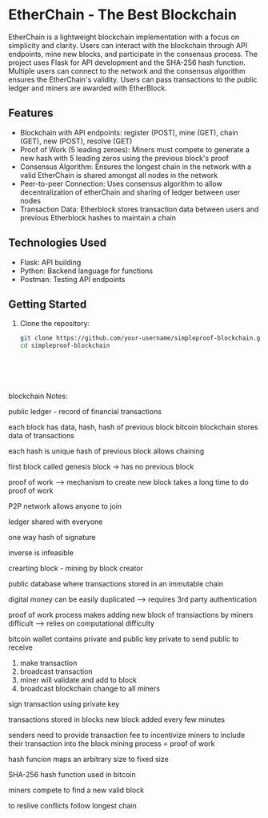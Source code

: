 # EtherChain - The Best Blockchain

EtherChain is a lightweight blockchain implementation with a focus on simplicity and clarity. Users can interact with the blockchain through API endpoints, mine new blocks, and participate in the consensus process. The project uses Flask for API development and the SHA-256 hash function. Multiple users can connect to the network and the consensus algorithm ensures the EtherChain's validity. Users can pass transactions to the public ledger and miners are awarded with EtherBlock.

## Features

- Blockchain with API endpoints: register (POST), mine (GET), chain (GET), new (POST), resolve (GET)
- Proof of Work (5 leading zeroes): Miners must compete to generate a new hash with 5 leading zeros using the previous block's proof
- Consensus Algorithm: Ensures the longest chain in the network with a valid EtherChain is shared amongst all nodes in the network
- Peer-to-peer Connection: Uses consensus algorithm to allow decentralization of etherChain and sharing of ledger between user nodes
- Transaction Data: Etherblock stores transaction data between users and previous Etherblock hashes to maintain a chain

## Technologies Used

- Flask: API building
- Python: Backend language for functions
- Postman: Testing API endpoints

## Getting Started

1. Clone the repository:
   ```bash
   git clone https://github.com/your-username/simpleproof-blockchain.git
   cd simpleproof-blockchain







blockchain Notes:

public ledger - record of financial transactions

each block has data, hash, hash of previous block
bitcoin blockchain stores data of transactions

each hash is unique
hash of previous block allows chaining

first block called genesis block -> has no previous block

proof of work --> mechanism to create new block
takes a long time to do proof of work

P2P network allows anyone to join

ledger shared with everyone

one way hash of signature 

inverse is infeasible

crearting block - mining by block creator

public database where transactions stored in an immutable chain

digital money can be easily duplicated --> requires 3rd party authentication

proof of work process makes adding new block of transiactions by miners difficult --> relies on computational difficulty

bitcoin wallet contains private and public key
private to send
public to receive

1. make transaction
2. broadcast transaction
3. miner will validate and add to block
4. broadcast blockchain change to all miners

sign transaction using private key

transactions stored in blocks
new block added every few minutes

senders need to provide transaction fee to incentivize miners to include their transaction into the block
mining process = proof of work

hash funcion maps an arbitrary size to fixed size

SHA-256 hash function used in bitcoin

miners compete to find a new valid block

to reslive conflicts follow longest chain

